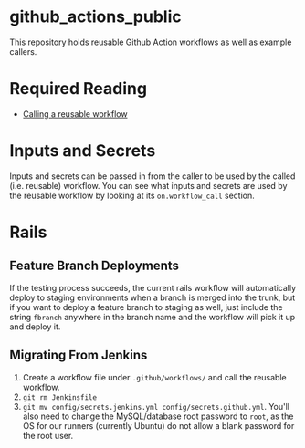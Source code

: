 # github_actions_public

This repository holds reusable Github Action workflows as well as example
callers.

# Required Reading
- [Calling a reusable workflow](https://docs.github.com/en/actions/using-workflows/reusing-workflows#calling-a-reusable-workflow)

# Inputs and Secrets
Inputs and secrets can be passed in from the caller to be used by the called
(i.e. reusable) workflow. You can see what inputs and secrets are used by the
reusable workflow by looking at its `on.workflow_call` section.

# Rails
## Feature Branch Deployments
If the testing process succeeds, the current rails workflow will automatically
deploy to staging environments when a branch is merged into the trunk, but if
you want to deploy a feature branch to staging as well, just include the string
`fbranch` anywhere in the branch name and the workflow will pick it up and
deploy it.

## Migrating From Jenkins
1. Create a workflow file under `.github/workflows/` and call the reusable
   workflow.
1. `git rm Jenkinsfile`
1. `git mv config/secrets.jenkins.yml config/secrets.github.yml`. You'll also
   need to change the MySQL/database root password to `root`, as the OS for our
   runners (currently Ubuntu) do not allow a blank password for the root user.
